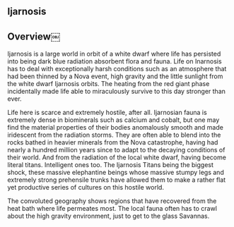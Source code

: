 ## Ijarnosis

## Overview￼

Ijarnosis is a large world in orbit of a white dwarf where life has persisted into being dark blue radiation absorbent flora and fauna.  Life on Inarnosis has to deal with exceptionally harsh conditions such as an atmosphere that had been thinned by a Nova event, high gravity and the little sunlight from the white dwarf Ijarnosis orbits.  The heating from the red giant phase incidentally made life able to miraculously survive to this day stronger than ever.

Life here is scarce and extremely hostile, after all.  Ijarnosian fauna is extremely dense in biominerals such as calcium and cobalt, but one may find the material properties of their bodies anomalously smooth and made iridescent from the radiation storms.  They are often able to blend into the rocks bathed in heavier minerals from the Nova catastrophe, having had nearly a hundred million years since to adapt to the decaying conditions of their world.  And from the radiation of the local white dwarf, having become literal titans.  Intelligent ones too.  The Ijarnosis Titans being the biggest shock, these massive elephantine beings whose massive stumpy legs and extremely strong prehensile trunks have allowed them to make a rather flat yet productive series of cultures on this hostile world.

The convoluted geography shows regions that have recovered from the heat bath where life permeates most.  The local fauna often has to crawl about the high gravity environment, just to get to the glass Savannas.  
